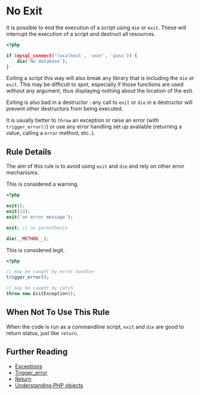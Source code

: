 <!-- Good Practices -->
# No Exit

It is possible to end the execution of a script using `die` or `exit`. These will interrupt the execution of a script and destruct all resources. 

```php
<?php

if (mysql_connect('localhost', 'user', 'pass')) {
	die('No database');
}

```

Exiting a script this way will also break any library that is including the `die` or `exit`. This may be difficult to spot, especially if those functions are used without any argument, thus displaying nothing about the location of the exit. 

Exiting is also bad in a destructor : any call to `exit` or `die` in a destructor will prevent other destructors from being executed. 

It is usually better to `throw` an exception or raise an error (with `trigger_error()`) or use any error handling set up available (returning a value, calling a `error` method, etc..). 

## Rule Details

The aim of this rule is to avoid using `exit` and `die` and rely on other error mechanisms. 

This is considered a warning. 

```php
<?php

exit();
exit(23);
exit('an error message');

exit; // no parenthesis

die(__METHOD__);

```

This is considered legit. 

```php
<?php

// may be caught by error handler
trigger_error();

// may be caught by catch
throw new ExitException();

```

## When Not To Use This Rule

When the code is run as a commandline script, `exit` and `die` are good to return status, just like `return`. 


## Further Reading

* [Exceptions](http://php.net/language.exceptions)
* [Trigger_error](http://php.net/function.trigger-error)
* [Return](http://php.net/function.return)
* [Understanding PHP objects](http://slideshare.net/jpauli/understanding-php-objects)